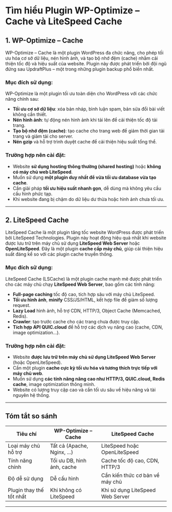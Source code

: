 # Tìm hiểu Plugin WP-Optimize – Cache và LiteSpeed Cache

## 1. WP-Optimize – Cache
WP-Optimize – Cache là một plugin WordPress đa chức năng, cho phép tối ưu hóa cơ sở dữ liệu, nén hình ảnh, và tạo bộ nhớ đệm (cache) nhằm cải thiện tốc độ và hiệu suất của website. Plugin này được phát triển bởi đội ngũ đứng sau UpdraftPlus – một trong những plugin backup phổ biến nhất.
### Mục đích sử dụng:
WP-Optimize là một plugin tối ưu toàn diện cho WordPress với các chức năng chính sau:
- **Tối ưu cơ sở dữ liệu**: xóa bản nháp, bình luận spam, bản sửa đổi bài viết không cần thiết.
- **Nén hình ảnh**: tự động nén hình ảnh khi tải lên để cải thiện tốc độ tải trang.
- **Tạo bộ nhớ đệm (cache)**: tạo cache cho trang web để giảm thời gian tải trang và giảm tải cho server.
- **Nén gzip** và hỗ trợ trình duyệt cache để cải thiện hiệu suất tổng thể.

### Trường hợp nên cài đặt:
- Website **sử dụng hosting thông thường (shared hosting)** hoặc **không có máy chủ web LiteSpeed**.
- Muốn sử dụng **một plugin duy nhất để vừa tối ưu database vừa tạo cache**.
- Cần giải pháp **tối ưu hiệu suất nhanh gọn**, dễ dùng mà không yêu cầu cấu hình phức tạp.
- Khi website đang bị chậm do dữ liệu dư thừa hoặc hình ảnh chưa tối ưu.

---

## 2. LiteSpeed Cache
LiteSpeed Cache là một plugin tăng tốc website WordPress được phát triển bởi LiteSpeed Technologies. Plugin này hoạt động hiệu quả nhất khi website được lưu trữ trên máy chủ sử dụng **LiteSpeed Web Server** hoặc **OpenLiteSpeed**. Đây là một plugin **cache cấp máy chủ**, giúp cải thiện hiệu suất đáng kể so với các plugin cache truyền thống.
### Mục đích sử dụng:
LiteSpeed Cache (LSCache) là một plugin cache mạnh mẽ được phát triển cho các máy chủ chạy **LiteSpeed Web Server**, bao gồm các tính năng:
- **Full-page caching** tốc độ cao, tích hợp sâu với máy chủ LiteSpeed.
- **Tối ưu hình ảnh**, **minify** CSS/JS/HTML, kết hợp file để giảm số lượng request.
- **Lazy Load** hình ảnh, hỗ trợ CDN, HTTP/3, Object Cache (Memcached, Redis).
- **Crawler**: tạo trước cache cho các trang chưa được truy cập.
- **Tích hợp API QUIC.cloud** để hỗ trợ các dịch vụ nâng cao (cache, CDN, image optimization...).

### Trường hợp nên cài đặt:
- Website **được lưu trữ trên máy chủ sử dụng LiteSpeed Web Server** (hoặc OpenLiteSpeed).
- Cần một plugin **cache cực kỳ tối ưu hóa và tương thích trực tiếp với máy chủ web**.
- Muốn sử dụng **các tính năng nâng cao như HTTP/3, QUIC.cloud, Redis cache**, image optimization thông minh.
- Website có lượng truy cập cao và cần tối ưu sâu về hiệu năng và tài nguyên hệ thống.

---

## Tóm tắt so sánh

| Tiêu chí                  | WP-Optimize – Cache         | LiteSpeed Cache                 |
|---------------------------|-----------------------------|----------------------------------|
| Loại máy chủ hỗ trợ       | Tất cả (Apache, Nginx, ...) | LiteSpeed hoặc OpenLiteSpeed     |
| Tính năng chính           | Tối ưu DB, hình ảnh, cache  | Cache tốc độ cao, CDN, HTTP/3    |
| Độ dễ sử dụng             | Dễ cấu hình                 | Cần kiến thức cơ bản về máy chủ  |
| Plugin thay thế tốt nhất  | Khi không có LiteSpeed      | Khi sử dụng LiteSpeed Web Server |

---
